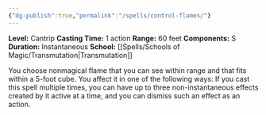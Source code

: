 ```yaml
---
{"dg-publish":true,"permalink":"/spells/control-flames/"}
---
```


**Level:** Cantrip
**Casting Time:** 1 action
**Range:** 60 feet
**Components:** S
**Duration:** Instantaneous
**School:** [[Spells/Schools of Magic/Transmutation\|Transmutation]]

You choose nonmagical flame that you can see within range and that fits within a 5-foot cube. You affect it in one of the following ways:
If you cast this spell multiple times, you can have up to three non-instantaneous effects created by it active at a time, and you can dismiss such an effect as an action.